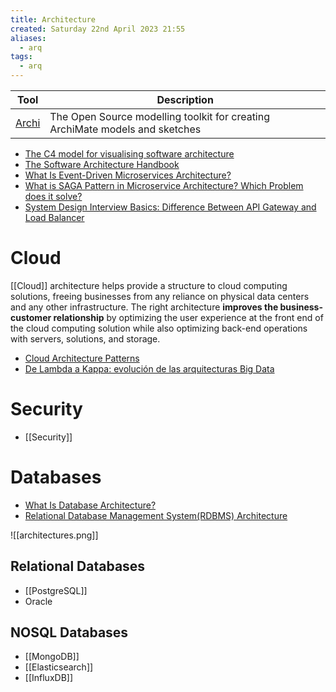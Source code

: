 ```yaml
---
title: Architecture
created: Saturday 22nd April 2023 21:55
aliases:
  - arq
tags:
  - arq
---
```


| Tool                                    | Description                                                                  |
| --------------------------------------- | ---------------------------------------------------------------------------- |
| [Archi](https://www.archimatetool.com/) | The Open Source modelling toolkit for creating ArchiMate models and sketches |

- [The C4 model for visualising software architecture](https://c4model.com/)
- [The Software Architecture Handbook](https://www.freecodecamp.org/news/an-introduction-to-software-architecture-patterns/)
- [What Is Event-Driven Microservices Architecture?](https://medium.com/fintechexplained/what-is-event-driven-microservices-architecture-278d9e5adf8a)
- [What is SAGA Pattern in Microservice Architecture? Which Problem does it solve?](https://medium.com/javarevisited/what-is-saga-pattern-in-microservice-architecture-which-problem-does-it-solve-de45d7d01d2b)
- [System Design Interview Basics: Difference Between API Gateway and Load Balancer](https://levelup.gitconnected.com/system-design-interview-basics-difference-between-api-gateway-and-load-balancer-60260b568121)

# Cloud

[[Cloud]] architecture helps provide a structure to cloud computing solutions, freeing businesses from any reliance on physical data centers and any other infrastructure. The right architecture **improves the business-customer relationship** by optimizing the user experience at the front end of the cloud computing solution while also optimizing back-end operations with servers, solutions, and storage.

- [Cloud Architecture Patterns](https://distributedleo.medium.com/cloud-architecture-patterns-3a932a95691b)
- [De Lambda a Kappa: evolución de las arquitecturas Big Data](https://www.paradigmadigital.com/techbiz/de-lambda-a-kappa-evolucion-de-las-arquitecturas-big-data/)

# Security

- [[Security]]
# Databases

- [What Is Database Architecture?](https://medium.com/oceanize-geeks/concepts-of-database-architecture-dfdc558a93e4)
- [Relational Database Management System(RDBMS) Architecture](https://medium.com/thedevproject/relational-database-management-system-rdbms-architecture-1-1ba5e64b190a)

![[architectures.png]]

## Relational Databases

- [[PostgreSQL]]
- Oracle

## NOSQL Databases

- [[MongoDB]]
- [[Elasticsearch]]
- [[InfluxDB]]